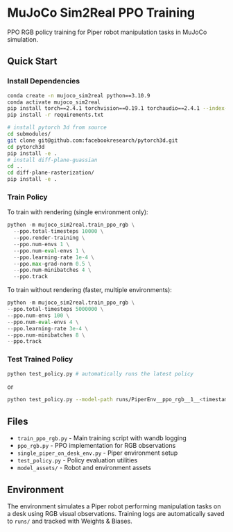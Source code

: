 # MuJoCo Sim2Real PPO Training

PPO RGB policy training for Piper robot manipulation tasks in MuJoCo simulation.

## Quick Start

### Install Dependencies
```bash
conda create -n mujoco_sim2real python==3.10.9
conda activate mujoco_sim2real
pip install torch==2.4.1 torchvision==0.19.1 torchaudio==2.4.1 --index-url https://download.pytorch.org/whl/cu121
pip install -r requirements.txt

# install pytorch 3d from source
cd submodules/
git clone git@github.com:facebookresearch/pytorch3d.git
cd pytorch3d
pip install -e .
# install diff-plane-guassian
cd ..
cd diff-plane-rasterization/
pip install -e .
```

### Train Policy

To train with rendering (single environment only):
```python
python -m mujoco_sim2real.train_ppo_rgb \
  --ppo.total-timesteps 10000 \
  --ppo.render-training \
  --ppo.num-envs 1 \
  --ppo.num-eval-envs 1 \
  --ppo.learning-rate 1e-4 \
  --ppo.max-grad-norm 0.5 \
  --ppo.num-minibatches 4 \
  --ppo.track
```

To train without rendering (faster, multiple environments):
```python
python -m mujoco_sim2real.train_ppo_rgb \
--ppo.total-timesteps 5000000 \
--ppo.num-envs 100 \
--ppo.num-eval-envs 4 \
--ppo.learning-rate 3e-4 \
--ppo.num-minibatches 8 \
--ppo.track
```

### Test Trained Policy
```bash
python test_policy.py # automatically runs the latest policy
```
or

```bash
python test_policy.py --model-path runs/PiperEnv__ppo_rgb__1__<timestamp>/model.pth
```


## Files

- `train_ppo_rgb.py` - Main training script with wandb logging
- `ppo_rgb.py` - PPO implementation for RGB observations
- `single_piper_on_desk_env.py` - Piper environment setup
- `test_policy.py` - Policy evaluation utilities
- `model_assets/` - Robot and environment assets

## Environment

The environment simulates a Piper robot performing manipulation tasks on a desk using RGB visual observations. Training logs are automatically saved to `runs/` and tracked with Weights & Biases.